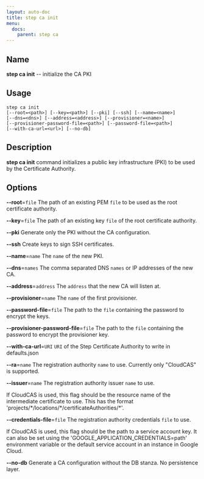 ```yaml
---
layout: auto-doc
title: step ca init
menu:
  docs:
    parent: step ca
---
```


## Name
**step ca init** -- initialize the CA PKI

## Usage

```raw
step ca init
[--root=<path>] [--key=<path>] [--pki] [--ssh] [--name=<name>]
[--dns=<dns>] [--address=<address>] [--provisioner=<name>]
[--provisioner-password-file=<path>] [--password-file=<path>]
[--with-ca-url=<url>] [--no-db]
```

## Description

**step ca init** command initializes a public key infrastructure (PKI) to be
 used by the Certificate Authority.

## Options


**--root**=`file`
The path of an existing PEM `file` to be used as the root certificate authority.

**--key**=`file`
The path of an existing key `file` of the root certificate authority.

**--pki**
Generate only the PKI without the CA configuration.

**--ssh**
Create keys to sign SSH certificates.

**--name**=`name`
The `name` of the new PKI.

**--dns**=`names`
The comma separated DNS `names` or IP addresses of the new CA.

**--address**=`address`
The `address` that the new CA will listen at.

**--provisioner**=`name`
The `name` of the first provisioner.

**--password-file**=`file`
The path to the `file` containing the password to encrypt the keys.

**--provisioner-password-file**=`file`
The path to the `file` containing the password to encrypt the provisioner key.

**--with-ca-url**=`URI`
`URI` of the Step Certificate Authority to write in defaults.json

**--ra**=`name`
The registration authority `name` to use. Currently only "CloudCAS" is supported.

**--issuer**=`name`
The registration authority issuer `name` to use.

If CloudCAS is used, this flag should be the resource name of the
intermediate certificate to use. This has the format
'projects/\*/locations/\*/certificateAuthorities/\*'.

**--credentials-file**=`file`
The registration authority credentials `file` to use.

If CloudCAS is used, this flag should be the path to a service account key.
It can also be set using the 'GOOGLE_APPLICATION_CREDENTIALS=path'
environment variable or the default service account in an instance in Google
Cloud.

**--no-db**
Generate a CA configuration without the DB stanza. No persistence layer.

